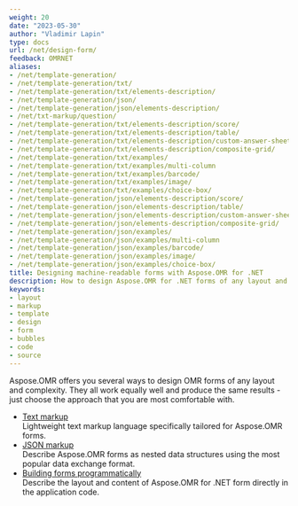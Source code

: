 ```yaml
---
weight: 20
date: "2023-05-30"
author: "Vladimir Lapin"
type: docs
url: /net/design-form/
feedback: OMRNET
aliases:
- /net/template-generation/
- /net/template-generation/txt/
- /net/template-generation/txt/elements-description/
- /net/template-generation/json/
- /net/template-generation/json/elements-description/
- /net/txt-markup/question/
- /net/template-generation/txt/elements-description/score/
- /net/template-generation/txt/elements-description/table/
- /net/template-generation/txt/elements-description/custom-answer-sheet/
- /net/template-generation/txt/elements-description/composite-grid/
- /net/template-generation/txt/examples/
- /net/template-generation/txt/examples/multi-column
- /net/template-generation/txt/examples/barcode/
- /net/template-generation/txt/examples/image/
- /net/template-generation/txt/examples/choice-box/
- /net/template-generation/json/elements-description/score/
- /net/template-generation/json/elements-description/table/
- /net/template-generation/json/elements-description/custom-answer-sheet/
- /net/template-generation/json/elements-description/composite-grid/
- /net/template-generation/json/examples/
- /net/template-generation/json/examples/multi-column
- /net/template-generation/json/examples/barcode/
- /net/template-generation/json/examples/image/
- /net/template-generation/json/examples/choice-box/
title: Designing machine-readable forms with Aspose.OMR for .NET
description: How to design Aspose.OMR for .NET forms of any layout and complexity with specialized markup languages or programmatically.
keywords:
- layout
- markup
- template
- design
- form
- bubbles
- code
- source
---
```


Aspose.OMR offers you several ways to design OMR forms of any layout and complexity. They all work equally well and produce the same results - just choose the approach that you are most comfortable with.

- [Text markup](/omr/txt-markup/)  
  Lightweight text markup language specifically tailored for Aspose.OMR forms.
- [JSON markup](/omr/json-markup/)  
  Describe Aspose.OMR forms as nested data structures using the most popular data exchange format.
- [Building forms programmatically](/omr/net/programmatic-forms/)  
  Describe the layout and content of Aspose.OMR for .NET form directly in the application code.
